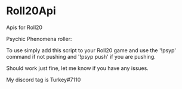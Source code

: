 # Roll20Api
Apis for Roll20


Psychic Phenomena roller:

To use simply add this script to your Roll20 game and use the '!psyp' command if not pushing and '!psyp push' if you are pushing.

Should work just fine, let me know if you have any issues. 

My discord tag is Turkey#7110
